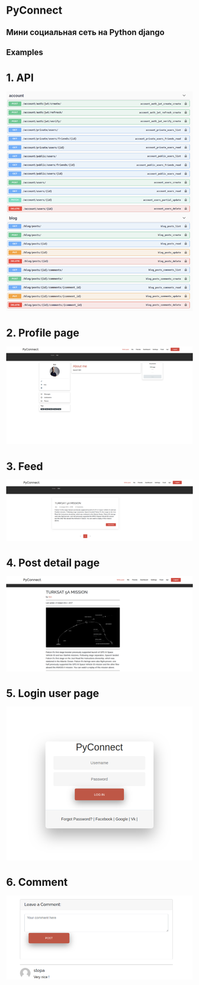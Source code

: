 <h1>PyConnect</h1>

<h2>
Мини социальная сеть на Python django
</h2>

<h2>
Examples
</h2>


<h1>1. API </h1>
<img src="https://github.com/StepanGavrilov/PyConnect-Test/blob/master/images_preview/API_screen.png">


<h1>2. Profile page </h1>
<img src="https://github.com/StepanGavrilov/PyConnect-Test/blob/master/images_preview/mypage.png">


<h1>3. Feed </h1>
<img src="https://github.com/StepanGavrilov/PyConnect-Test/blob/master/images_preview/feed.png">


<h1>4. Post detail page </h1>
<img src="https://github.com/StepanGavrilov/PyConnect-Test/blob/master/images_preview/detail_post.png">


<h1>5. Login user page </h1>
<img src="https://github.com/StepanGavrilov/PyConnect-Test/blob/master/images_preview/login.png">


<h1>6. Comment </h1>
<img src="https://github.com/StepanGavrilov/PyConnect-Test/blob/master/images_preview/comment.png">





